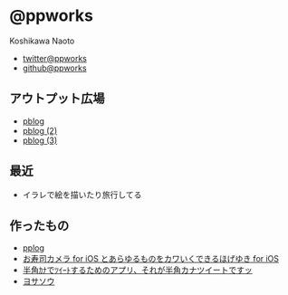 # @ppworks

Koshikawa Naoto

* [twitter@ppworks](https://twitter.com/ppworks)
* [github@ppworks](https://github.com/ppworks)

## アウトプット広場

* [pblog](http://ppworks.hatenablog.jp/)
* [pblog (2)](http://ppworks.hatenadiary.jp/)
* [pblog (3)](http://ppworks.hateblo.jp/)


## 最近

* イラレで絵を描いたり旅行してる

## 作ったもの

* [pplog](https://pplog.net)
* [お寿司カメラ for iOS とあらゆるものをカワいくできるほげゆき for iOS](http://ppworks.hatenablog.jp/entry/2014/07/26/103801)
* [半角ｶﾅでﾂｲｰﾄするためのアプリ、それが半角カナツイートですッ](http://ppworks.hatenablog.jp/entry/hankaku_tweet)
* [ヨサソウ](https://yosasou.herokuapp.com/)
